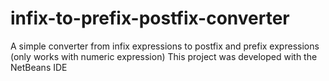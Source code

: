 # infix-to-prefix-postfix-converter
A simple converter from infix expressions to postfix and prefix expressions (only works with numeric expression)
This project was developed with the NetBeans IDE
